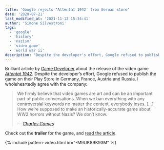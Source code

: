 ```yaml
---
title: 'Google rejects ‘Attentat 1942’ from German store'
date: '2020-07-21'
last_modified_at: '2021-11-12 15:34:41'
author: 'Simone Silvestroni'
tags:
  - 'google'
  - 'history'
  - 'nazism'
  - 'video game'
  - 'world war ii'
description: "Despite the developer's effort, Google refused to publish the game ‘Attentat 1942’ on their Play Store in Germany, France, Austria and Russia."
---
```

Brilliant article by [Game Developer](https://www.gamedeveloper.com) about the release of the video game [_Attentat 1942_](https://attentat1942.com/). Despite the developer’s effort, Google refused to publish the game on their Play Store in Germany, France, Austria and Russia. I wholeheartedly agree with the company:

> We firmly believe that video games are art and can be an important part of public conversations. When we ban everything with any controversial keywords no matter the content, everybody loses. [&hellip;] How we’re supposed to make an historically-accurate game about WW2 horrors without Nazis? We don’t know.
> 
> <cite>— [Charles Games](https://charlesgames.net/)</cite>

Check out the **trailer** for the game, and [read the article](https://www.gamedeveloper.com/mobile/despite-gov-t-approval-google-rejects-i-attentat-1942-i-from-google-play-store-in-germany#.XxbSv6vUSTE.wordpress).

{% include pattern-video.html id="-M9UK89K93M" %}